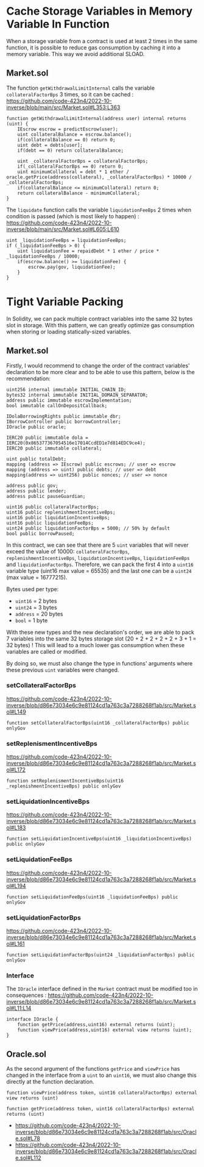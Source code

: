 # Cache Storage Variables in Memory Variable In Function
When a storage variable from a contract is used at least 2 times in the same function, it is possible to reduce gas consumption by caching it into a memory variable. This way we avoid additional SLOAD.

## Market.sol
The function `getWithdrawalLimitInternal` calls the variable `collateralFactorBps` 3 times, so it can be cached : https://github.com/code-423n4/2022-10-inverse/blob/main/src/Market.sol#L353:L363

    function getWithdrawalLimitInternal(address user) internal returns (uint) {
        IEscrow escrow = predictEscrow(user);
        uint collateralBalance = escrow.balance();
        if(collateralBalance == 0) return 0;
        uint debt = debts[user];
        if(debt == 0) return collateralBalance;

        uint _collateralFactorBps = collateralFactorBps;
        if(_collateralFactorBps == 0) return 0;
        uint minimumCollateral = debt * 1 ether / oracle.getPrice(address(collateral), _collateralFactorBps) * 10000 / _collateralFactorBps;
        if(collateralBalance <= minimumCollateral) return 0;
        return collateralBalance - minimumCollateral;
    }

The `liquidate` function calls the variable `liquidationFeeBps` 2 times when condition is passed (which is most likely to happen) : https://github.com/code-423n4/2022-10-inverse/blob/main/src/Market.sol#L605:L610

    uint _liquidationFeeBps = liquidationFeeBps;
    if (_liquidationFeeBps > 0) {
        uint liquidationFee = repaidDebt * 1 ether / price * _liquidationFeeBps / 10000;
        if(escrow.balance() >= liquidationFee) {
            escrow.pay(gov, liquidationFee);
        }
    }

# Tight Variable Packing
In Solidity, we can pack multiple contract variables into the same 32 bytes slot in storage. With this pattern, we can greatly optimize gas consumption when storing or loading statically-sized variables.

## Market.sol
Firstly, I would recommend to change the order of the contract variables' declaration to be more clear and to be able to use this pattern, below is the recommendation:

    uint256 internal immutable INITIAL_CHAIN_ID;
    bytes32 internal immutable INITIAL_DOMAIN_SEPARATOR;
    address public immutable escrowImplementation;
    bool immutable callOnDepositCallback;

    IDolaBorrowingRights public immutable dbr;
    IBorrowController public borrowController;
    IOracle public oracle;

    IERC20 public immutable dola = IERC20(0x865377367054516e17014CcdED1e7d814EDC9ce4);
    IERC20 public immutable collateral;

    uint public totalDebt;
    mapping (address => IEscrow) public escrows; // user => escrow
    mapping (address => uint) public debts; // user => debt
    mapping(address => uint256) public nonces; // user => nonce

    address public gov;
    address public lender;
    address public pauseGuardian;

    uint16 public collateralFactorBps;
    uint16 public replenishmentIncentiveBps;
    uint16 public liquidationIncentiveBps;
    uint16 public liquidationFeeBps;
    uint24 public liquidationFactorBps = 5000; // 50% by default
    bool public borrowPaused;

In this contract, we can see that there are 5 `uint` variables that will never exceed the value of 10000: `collateralFactorBps`, `replenishmentIncentiveBps`, `liquidationIncentiveBps`, `liquidationFeeBps` and `liquidationFactorBps`. Therefore, we can pack the first 4 into a `uint16` variable type (uint16 max value = 65535) and the last one can be a `uint24` (max value = 16777215).

Bytes used per type:
- `uint16` = 2 bytes
- `uint24` = 3 bytes
- `address` = 20 bytes
- `bool` = 1 byte

With these new types and the new declaration's order, we are able to pack 7 variables into the same 32 bytes storage slot (20 + 2 + 2 + 2 + 2 + 3 + 1 = 32 bytes) ! This will lead to a much lower gas consumption when these variables are called or modified.

By doing so, we must also change the type in functions' arguments where these previous `uint` variables were changed.
### setCollateralFactorBps
https://github.com/code-423n4/2022-10-inverse/blob/d86e73034e6c9e81124cd1a763c3a7288268f1ab/src/Market.sol#L149

    function setCollateralFactorBps(uint16 _collateralFactorBps) public onlyGov

### setReplenismentIncentiveBps
https://github.com/code-423n4/2022-10-inverse/blob/d86e73034e6c9e81124cd1a763c3a7288268f1ab/src/Market.sol#L172

    function setReplenismentIncentiveBps(uint16 _replenishmentIncentiveBps) public onlyGov

### setLiquidationIncentiveBps
https://github.com/code-423n4/2022-10-inverse/blob/d86e73034e6c9e81124cd1a763c3a7288268f1ab/src/Market.sol#L183

    function setLiquidationIncentiveBps(uint16 _liquidationIncentiveBps) public onlyGov

### setLiquidationFeeBps
https://github.com/code-423n4/2022-10-inverse/blob/d86e73034e6c9e81124cd1a763c3a7288268f1ab/src/Market.sol#L194

    function setLiquidationFeeBps(uint16 _liquidationFeeBps) public onlyGov

### setLiquidationFactorBps
https://github.com/code-423n4/2022-10-inverse/blob/d86e73034e6c9e81124cd1a763c3a7288268f1ab/src/Market.sol#L161

    function setLiquidationFactorBps(uint24 _liquidationFactorBps) public onlyGov

### Interface
The `IOracle` interface defined in the `Market` contract must be modified too in consequences : https://github.com/code-423n4/2022-10-inverse/blob/d86e73034e6c9e81124cd1a763c3a7288268f1ab/src/Market.sol#L11:L14

    interface IOracle {
        function getPrice(address,uint16) external returns (uint);
        function viewPrice(address,uint16) external view returns (uint);
    }


## Oracle.sol
As the second argument of the functions `getPrice` and `viewPrice` has changed in the interface from a `uint` to an `uint16`, we must also change this directly at the function declaration.

    function viewPrice(address token, uint16 collateralFactorBps) external view returns (uint)

    function getPrice(address token, uint16 collateralFactorBps) external returns (uint)

- https://github.com/code-423n4/2022-10-inverse/blob/d86e73034e6c9e81124cd1a763c3a7288268f1ab/src/Oracle.sol#L78
- https://github.com/code-423n4/2022-10-inverse/blob/d86e73034e6c9e81124cd1a763c3a7288268f1ab/src/Oracle.sol#L112